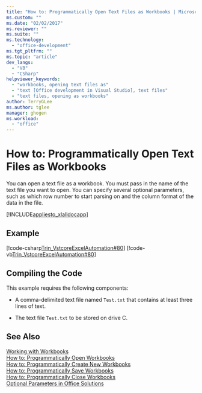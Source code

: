 ```yaml
---
title: "How to: Programmatically Open Text Files as Workbooks | Microsoft Docs"
ms.custom: ""
ms.date: "02/02/2017"
ms.reviewer: ""
ms.suite: ""
ms.technology: 
  - "office-development"
ms.tgt_pltfrm: ""
ms.topic: "article"
dev_langs: 
  - "VB"
  - "CSharp"
helpviewer_keywords: 
  - "workbooks, opening text files as"
  - "text [Office development in Visual Studio], text files"
  - "text files, opening as workbooks"
author: TerryGLee
ms.author: tglee
manager: ghogen
ms.workload: 
  - "office"
---
```

# How to: Programmatically Open Text Files as Workbooks
  You can open a text file as a workbook. You must pass in the name of the text file you want to open. You can specify several optional parameters, such as which row number to start parsing on and the column format of the data in the file.  
  
 [!INCLUDE[appliesto_xlalldocapp](../vsto/includes/appliesto-xlalldocapp-md.md)]  
  
## Example  
 [!code-csharp[Trin_VstcoreExcelAutomation#80](../vsto/codesnippet/CSharp/Trin_VstcoreExcelAutomationCS/Sheet1.cs#80)]
 [!code-vb[Trin_VstcoreExcelAutomation#80](../vsto/codesnippet/VisualBasic/Trin_VstcoreExcelAutomation/Sheet1.vb#80)]  
  
## Compiling the Code  
 This example requires the following components:  
  
-   A comma-delimited text file named `Test.txt` that contains at least three lines of text.  
  
-   The text file `Test.txt` to be stored on drive C.  
  
## See Also  
 [Working with Workbooks](../vsto/working-with-workbooks.md)   
 [How to: Programmatically Open Workbooks](../vsto/how-to-programmatically-open-workbooks.md)   
 [How to: Programmatically Create New Workbooks](../vsto/how-to-programmatically-create-new-workbooks.md)   
 [How to: Programmatically Save Workbooks](../vsto/how-to-programmatically-save-workbooks.md)   
 [How to: Programmatically Close Workbooks](../vsto/how-to-programmatically-close-workbooks.md)   
 [Optional Parameters in Office Solutions](../vsto/optional-parameters-in-office-solutions.md)  
  
  